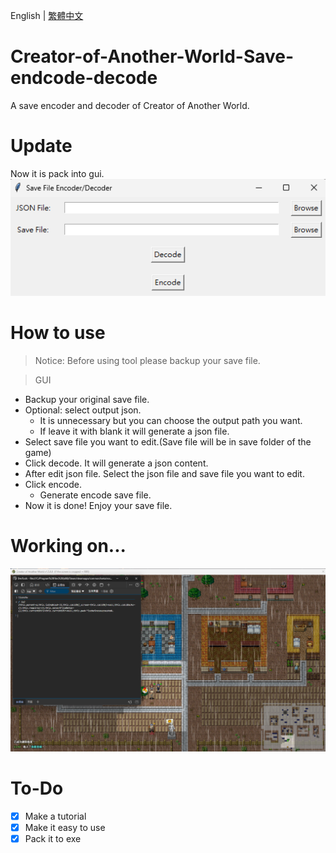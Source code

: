 English | [繁體中文](README_TCH.md)
# Creator-of-Another-World-Save-endcode-decode
A save encoder and decoder of Creator of Another World.

# Update
Now it is pack into gui.
![gui](image/gui.png)

# How to use
> Notice: Before using tool please backup your save file.

> GUI
* Backup your original save file.
* Optional: select output json.
  * It is unnecessary but you can choose the output path you want.
  * If leave it with blank it will generate a json file.
* Select save file you want to edit.(Save file will be in save folder of the game)
* Click decode. It will generate a json content.
* After edit json file. Select the json file and save file you want to edit.
* Click encode.
  * Generate encode save file.
* Now it is done! Enjoy your save file.

# Working on...
![devtool](image/1.png)

# To-Do
- [X] Make a tutorial
- [X] Make it easy to use
- [X] Pack it to exe
